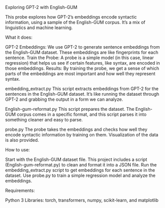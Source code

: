 Exploring GPT-2 with English-GUM

This probe explores how GPT-2’s embeddings encode syntactic information, using a sample of the English-GUM corpus. It’s a mix of linguistics and machine learning.

What it does: 

GPT-2 Embeddings: We use GPT-2 to generate sentence embeddings from the English-GUM dataset. These embeddings are like fingerprints for each sentence.
Train the Probe: A probe is a simple model (in this case, linear regression) that helps us see if certain features, like syntax, are encoded in those embeddings.
Results: By training the probe, we get a sense of which parts of the embeddings are most important and how well they represent syntax.

embedding_extract.py
This script extracts embeddings from GPT-2 for the sentences in the English-GUM dataset. It’s like running the dataset through GPT-2 and grabbing the output in a form we can analyze.

English-gum-reformat.py
This script prepares the dataset. The English-GUM corpus comes in a specific format, and this script parses it into something cleaner and easy to parse.

probe.py
The probe takes the embeddings and checks how well they encode syntactic information by training on them. Visualization of the data is also provided. 

How to use:

Start with the English-GUM dataset file. This project includes a script (English-gum-reformat.py) to clean and format it into a JSON file.
Run the embedding_extract.py script to get embeddings for each sentence in the dataset.
Use probe.py to train a simple regression model and analyze the embeddings.

Requirements:

Python 3
Libraries: torch, transformers, numpy, scikit-learn, and matplotlib
